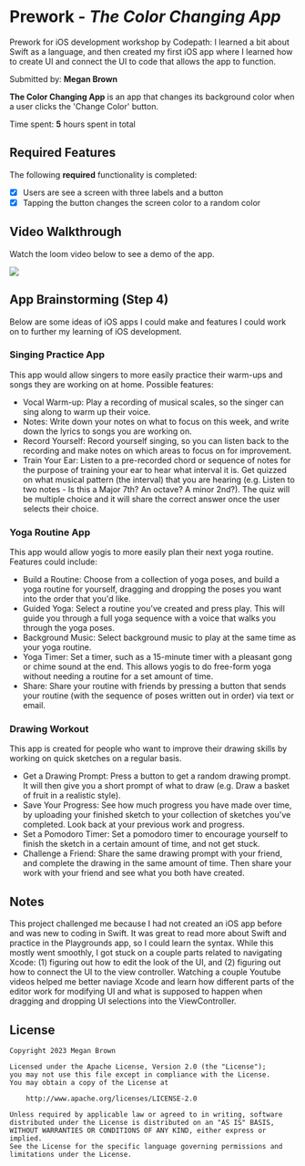 # Prework - *The Color Changing App*
Prework for iOS development workshop by Codepath: I learned a bit about Swift as a language, and then created my first iOS app where I learned how to create UI and connect the UI to code that allows the app to function.

Submitted by: **Megan Brown**

**The Color Changing App** is an app that changes its background color when a user clicks the 'Change Color' button.

Time spent: **5** hours spent in total

## Required Features

The following **required** functionality is completed:

- [x] Users are see a screen with three labels and a button
- [x] Tapping the button changes the screen color to a random color
 
## Video Walkthrough

Watch the loom video below to see a demo of the app.

<div>
    <a href="https://www.loom.com/share/6575e4f02f074c558020b05bd42a5532">
    </a>
    <a href="https://www.loom.com/share/6575e4f02f074c558020b05bd42a5532">
      <img style="max-width:300px;" src="https://cdn.loom.com/sessions/thumbnails/6575e4f02f074c558020b05bd42a5532-with-play.gif">
    </a>
  </div>

## App Brainstorming (Step 4)
Below are some ideas of iOS apps I could make and features I could work on to further my learning of iOS development.

### Singing Practice App
This app would allow singers to more easily practice their warm-ups and songs they are working on at home. Possible features:
* Vocal Warm-up: Play a recording of musical scales, so the singer can sing along to warm up their voice.
* Notes: Write down your notes on what to focus on this week, and write down the lyrics to songs you are working on.
* Record Yourself: Record yourself singing, so you can listen back to the recording and make notes on which areas to focus on for improvement.
* Train Your Ear: Listen to a pre-recorded chord or sequence of notes for the purpose of training your ear to hear what interval it is. Get quizzed on what musical pattern (the interval) that you are hearing (e.g. Listen to two notes - Is this a Major 7th? An octave? A minor 2nd?). The quiz will be multiple choice and it will share the correct answer once the user selects their choice.

### Yoga Routine App
This app would allow yogis to more easily plan their next yoga routine. Features could include:
* Build a Routine: Choose from a collection of yoga poses, and build a yoga routine for yourself, dragging and dropping the poses you want into the order that you'd like.
* Guided Yoga: Select a routine you've created and press play. This will guide you through a full yoga sequence with a voice that walks you through the yoga poses.
* Background Music: Select background music to play at the same time as your yoga routine.
* Yoga Timer: Set a timer, such as a 15-minute timer with a pleasant gong or chime sound at the end. This allows yogis to do free-form yoga without needing a routine for a set amount of time.
* Share: Share your routine with friends by pressing a button that sends your routine (with the sequence of poses written out in order) via text or email.

### Drawing Workout
This app is created for people who want to improve their drawing skills by working on quick sketches on a regular basis.
* Get a Drawing Prompt: Press a button to get a random drawing prompt. It will then give you a short prompt of what to draw (e.g. Draw a basket of fruit in a realistic style).
* Save Your Progress: See how much progress you have made over time, by uploading your finished sketch to your collection of sketches you've completed. Look back at your previous work and progress.
* Set a Pomodoro Timer: Set a pomodoro timer to encourage yourself to finish the sketch in a certain amount of time, and not get stuck.
* Challenge a Friend: Share the same drawing prompt with your friend, and complete the drawing in the same amount of time. Then share your work with your friend and see what you both have created.

## Notes

This project challenged me because I had not created an iOS app before and was new to coding in Swift. It was great to read more about Swift and practice in the Playgrounds app, so I could learn the syntax. While this mostly went smoothly, I got stuck on a couple parts related to navigating Xcode: (1) figuring out how to edit the look of the UI, and (2) figuring out how to connect the UI to the view controller. Watching a couple Youtube videos helped me better naviage Xcode and learn how different parts of the editor work for modifying UI and what is supposed to happen when dragging and dropping UI selections into the ViewController.

## License

    Copyright 2023 Megan Brown

    Licensed under the Apache License, Version 2.0 (the "License");
    you may not use this file except in compliance with the License.
    You may obtain a copy of the License at

        http://www.apache.org/licenses/LICENSE-2.0

    Unless required by applicable law or agreed to in writing, software
    distributed under the License is distributed on an "AS IS" BASIS,
    WITHOUT WARRANTIES OR CONDITIONS OF ANY KIND, either express or implied.
    See the License for the specific language governing permissions and
    limitations under the License.

